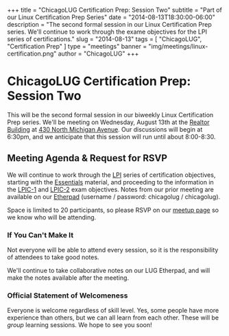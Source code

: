 +++
title = "ChicagoLUG Certification Prep: Session Two"
subtitle = "Part of our Linux Certification Prep Series"
date = "2014-08-13T18:30:00-06:00"
description = "The second formal session in our Linux Certification Prep series. We'll continue to work through the exame objectives for the LPI series of certifications."
slug = "2014-08-13"
tags = [ "ChicagoLUG", "Certification Prep" ] 
type = "meetings"
banner = "img/meetings/linux-certification.png"
author = "ChicagoLUG"
+++

ChicagoLUG Certification Prep: Session Two
==========================================

This will be the second formal session in our biweekly Linux
Certification Prep series. We'll be meeting on Wednesday, August 13th at
the [Realtor Building](http://www.chicagoarchitecture.info/Building/3498/Realtor-Building.php)
at [430 North Michigan Avenue](https://goo.gl/maps/RLcYT). Our
discussions will begin at 6:30pm, and we anticipate that this session
will run until about 8:00-8:30.

Meeting Agenda & Request for RSVP
---------------------------------

We will continue to work through the
[LPI](https://www.lpi.org/linux-certifications) series of certification
objectives, starting with the
[Essentials](https://www.lpi.org/linux-certifications/entry-level-credential/linux-essentials)
material, and proceeding to the information in the
[LPIC-1](https://www.lpi.org/linux-certifications/programs/lpic-1) and
[LPIC-2](https://www.lpi.org/linux-certifications/programs/lpic-2) exam
objectives. Notes from our prior meeting are available on our
[Etherpad](https://etherpad.chicagolug.org/p/certs-2014-07-30) (username
/ password: chicagolug / chicagolug).

Space is limited to 20 participants, so please RSVP on our [meetup page](http://www.meetup.com/Windy-City-Linux-Users-Group/events/199547982/)
so we know who will be attending.

### If You Can't Make It

Not everyone will be able to attend every session, so it is the
responsibility of attendees to take good notes.

We'll continue to take collaborative notes on our LUG Etherpad, and will
make the notes available after the meeting.

### Official Statement of Welcomeness

Everyone is welcome regardless of skill level. Yes, some people have
more experience than others, but we can all learn from each other. These
will be *group* learning sessions. We hope to see you soon!
